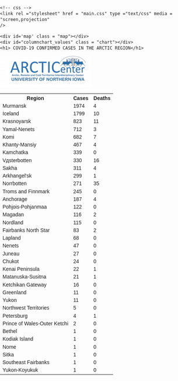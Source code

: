 <!DOCTYPE html>
<html>
<head>
<meta charset=utf-8 />
<title>Perceptual Scaling</title>
<meta name='viewport' content='initial-scale=1,maximum-scale=1,user-scalable=no' />
<link rel="stylesheet" href="https://d19vzq90twjlae.cloudfront.net/leaflet/v0.7.7/leaflet.css" />
    
<style>
  body { margin:0; padding:0; font-family: sans-serif; }
  
    h1 { position: absolute;left:550px; top: 5px; padding: 8px 2%; margin: 0; background: rgb(255,0,0); box-shadow: 0 0 15px rgba(0,0,0,0.2); border-radius: 3px; color: whitesmoke; font-weight: normal; font-size: 1.4em; } 


  
</style>
    
    <!-- css -->
    <link rel ="stylesheet" href = "main.css" type ="text/css" media = "screen,projection"
    />
    
</head>
<body>
 	
    
	
    <div id='map' class = "map"></div>
    <div id="columnchart_values" class = "chart"></div>
    <h1> COVID-19 CONFIRMED CASES IN THE ARCTIC REGION</h1>
    


<script src="https://code.jquery.com/jquery-2.1.4.min.js"></script>
<script src="https://d19vzq90twjlae.cloudfront.net/leaflet/v0.7.7/leaflet.js"></script>
<script src="data_05042020.geojson"></script>
<script src="Arctctic.geojson"></script>
<script type="text/javascript" src="https://www.gstatic.com/charts/loader.js"></script>

<script>

    var map = L.map('map', {
        center: [72.941873, -2.530650],
        zoom: 2
    });
    
    L.tileLayer('http://{s}.tiles.wmflabs.org/bw-mapnik/{z}/{x}/{y}.png', {
        maxZoom: 18,
        attribution: '&copy; <a href="http://www.openstreetmap.org/copyright">OpenStreetMap</a>'
    }).addTo(map);
    

    
     L.geoJson(Arctic_data, {
          style: {
            weight: 1,
        	color: "#706f6e",
        	opacity: 1,
        	fillOpacity: 0
            
        }
         
        
    }).addTo(map);
    
    
    // you need to know what the min value is, 
    // calculated at runtime or prior
    var minValue = 100;
    
    //  minimum desired radius size of circles
    var minRadius = 8; 
    
    
    
    
    geojsonLayer = L.geoJson(data_05042020, {
        pointToLayer: function(feature, ll){
            return L.circleMarker(ll, {
                color: '#FF0000',
                opacity: 1,
                weight: 2,
                fillColor: '#FF0000',
                fillOpacity: .6,
                //radius: 10
                radius: calcRadius(feature.properties.Cases)
             
             
            });
        },
        
        onEachFeature: function (feature, layer) {
            var popupText =
        		"<b>Region: </b>" + feature.properties.Region +
        		"<br><b>Cases: </b>: " + feature.properties.Cases +
        		"<br><b>Deaths: </b>: " + feature.properties.Deaths
        	
        	layer.bindPopup(popupText);
        }
    });

	map.addLayer(geojsonLayer);
    
    function calcRadius(val) {
        
        return 1.0083 * Math.pow(val/minValue,.25) * minRadius;  
        
    }
    
</script>



<script type="text/javascript" src="https://www.gstatic.com/charts/loader.js"></script>
  <script type="text/javascript">
    google.charts.load("current", {packages:['corechart']});
    google.charts.setOnLoadCallback(drawChart);
    function drawChart() {
      var data = google.visualization.arrayToDataTable([
        ["Element", "Density", { role: "style" } ],
        ["Russia", 5794, "#F08080"],
        ["Iceland", 1799, "#F08080"],
        ["Sweden", 601, "#F08080"],
        ["United States", 368, "#F08080"],
        ["Norway", 360, "#F08080"],
        ["Finland", 140, "#F08080"],
        ["Canada", 16, "#F08080"],
        ["Greenland", 11, "#F08080"]
      ]);

      var view = new google.visualization.DataView(data);
      view.setColumns([0, 1,
                       { calc: "stringify",
                         sourceColumn: 1,
                         type: "string",
                         role: "annotation" },
                       2]);

      var options = {
        title: "COVID-19 Cases by Country",
        width: 600,
        height: 220,
        bar: {groupWidth: "95%"},
        legend: { position: "none" },
      };
      var chart = new google.visualization.ColumnChart(document.getElementById("columnchart_values"));
      chart.draw(view, options);
  }
  </script>

<a href="https://arctic.uni.edu/">
<img src="Arctic_center.png" class = "img">
</a>

<table>
<tr><th>Region</th><th>Cases</th><th>Deaths</th></tr>
<tr><td>Murmansk</td><td>1974</td><td>4</td></tr>
<tr><td>Iceland</td><td>1799</td><td>10</td></tr>
<tr><td>Krasnoyarsk</td><td>823</td><td>11</td></tr>
<tr><td>Yamal-Nenets</td><td>712</td><td>3</td></tr>
<tr><td>Komi</td><td>682</td><td>7</td></tr>
<tr><td>Khanty-Mansiy</td><td>467</td><td>4</td></tr>
<tr><td>Kamchatka</td><td>339</td><td>0</td></tr>
<tr><td>Vдsterbotten</td><td>330</td><td>16</td></tr>
<tr><td>Sakha</td><td>311</td><td>4</td></tr>
<tr><td>Arkhangel'sk</td><td>299</td><td>1</td></tr>
<tr><td>Norrbotten</td><td>271</td><td>35</td></tr>
<tr><td>Troms and Finnmark</td><td>245</td><td>0</td></tr>
<tr><td>Anchorage</td><td>187</td><td>4</td></tr>
<tr><td>Pohjois-Pohjanmaa</td><td>122</td><td>0</td></tr>
<tr><td>Magadan</td><td>116</td><td>2</td></tr>
<tr><td>Nordland</td><td>115</td><td>0</td></tr>
<tr><td>Fairbanks North Star</td><td>83</td><td>2</td></tr>
<tr><td>Lapland</td><td>68</td><td>0</td></tr>
<tr><td>Nenets</td><td>47</td><td>0</td></tr>
<tr><td>Juneau</td><td>27</td><td>0</td></tr>
<tr><td>Chukot</td><td>24</td><td>0</td></tr>
<tr><td>Kenai Peninsula</td><td>22</td><td>1</td></tr>
<tr><td>Matanuska-Susitna</td><td>21</td><td>1</td></tr>
<tr><td>Ketchikan Gateway</td><td>16</td><td>0</td></tr>
<tr><td>Greenland</td><td>11</td><td>0</td></tr>
<tr><td>Yukon</td><td>11</td><td>0</td></tr>
<tr><td>Northwest Territories</td><td>5</td><td>0</td></tr>
<tr><td>Petersburg</td><td>4</td><td>1</td></tr>
<tr><td>Prince of Wales-Outer Ketchi</td><td>2</td><td>0</td></tr>
<tr><td>Bethel</td><td>1</td><td>0</td></tr>
<tr><td>Kodiak Island</td><td>1</td><td>0</td></tr>
<tr><td>Nome</td><td>1</td><td>0</td></tr>
<tr><td>Sitka</td><td>1</td><td>0</td></tr>
<tr><td>Southeast Fairbanks</td><td>1</td><td>0</td></tr>
<tr><td>Yukon-Koyukuk</td><td>1</td><td>0</td></tr>
</table>



</body>
</html>
